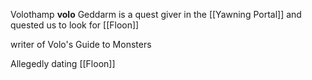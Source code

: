 Volothamp **volo** Geddarm is a quest giver in the [[Yawning Portal]] and quested us to look for [[Floon]]

writer of Volo's Guide to Monsters

Allegedly dating [[Floon]]
